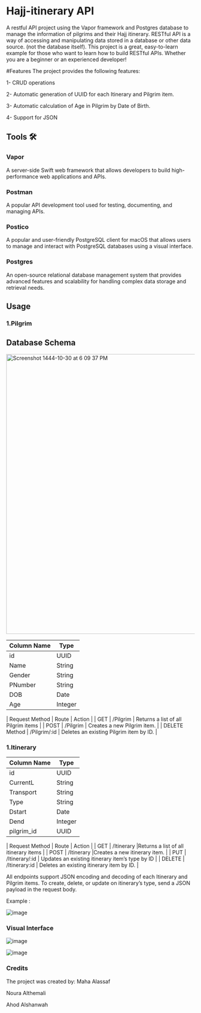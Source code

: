 # Hajj-itinerary API
A restful API project using the Vapor framework and Postgres database to manage the information of pilgrims and their Hajj itinerary. RESTful API is a way of accessing and manipulating data stored in a database or other data source. (not the database itself). This project is a great, easy-to-learn example for those who want to learn how to build RESTful APIs. Whether you are a beginner or an experienced developer!

#Features
The project provides the following features:

1- CRUD operations

2- Automatic generation of UUID for each Itinerary and Pilgrim item.

3- Automatic calculation of Age in Pilgrim by Date of Birth.

4- Support for JSON

## Tools 🛠️
### Vapor
A server-side Swift web framework that allows developers to build high-performance web applications and APIs.

### Postman
A popular API development tool used for testing, documenting, and managing APIs.

### Postico
A popular and user-friendly PostgreSQL client for macOS that allows users to manage and interact with PostgreSQL databases using a visual interface.

### Postgres
An open-source relational database management system that provides advanced features and scalability for handling complex data storage and retrieval needs.

## Usage

### 1.Pilgrim

## Database Schema
<img width="748" alt="Screenshot 1444-10-30 at 6 09 37 PM" src="https://github.com/MahaaAlassaf/Hajj-itinerary/assets/85122442/522dd1bf-bd72-4fc8-bf5a-6d650c0c1887">

| Column Name	 | Type|
| -------------| ------------- |
| id | 	UUID |
| Name | 	String |
| Gender | 	String |
| PNumber | 	String |
| DOB | 	Date |
| Age | 	Integer |

| Request Method | Route | Action |
| GET | /Pilgrim | Returns a list of all Pilgrim items |
|  POST | /Pilgrim | Creates a new Pilgrim item. |
| DELETE Method | /Pilgrim/:id | Deletes an existing Pilgrim item by ID. |

### 1.Itinerary
| Column Name	 | Type|
| -------------| ------------- |
| id | 	UUID |
| CurrentL | 	String |
| Transport | 	String |
| Type | 	String |
| Dstart | 	Date |
| Dend | 	Integer |
| pilgrim_id | 	UUID |

| Request Method | Route | Action |
| GET | /Itinerary	 |Returns a list of all itinerary items |
|  POST | /Itinerary |Creates a new itinerary item. |
| PUT | /Itinerary/:id	 | Updates an existing itinerary item’s type by ID |
| DELETE | /Itinerary:id | Deletes an existing itinerary item by ID. |

All endpoints support JSON encoding and decoding of each Itinerary and Pilgrim items. To create, delete, or update on itinerary’s type, send a JSON payload in the request body.

Example :

![image](https://github.com/MahaaAlassaf/Hajj-itinerary/assets/85122442/8ede8cca-0147-4442-8871-2c74535b9236)

### Visual Interface
![image](https://github.com/MahaaAlassaf/Hajj-itinerary/assets/85122442/cd34cf65-65e9-4793-8376-6700861bbed5)

![image](https://github.com/MahaaAlassaf/Hajj-itinerary/assets/85122442/c951d46c-5a86-4409-bc77-484ba5dc2b1a)

### Credits
The project was created by:
Maha Alassaf

Noura Althemali

Ahod Alshanwah


 		
		
		
		


	
	
	
	
	
